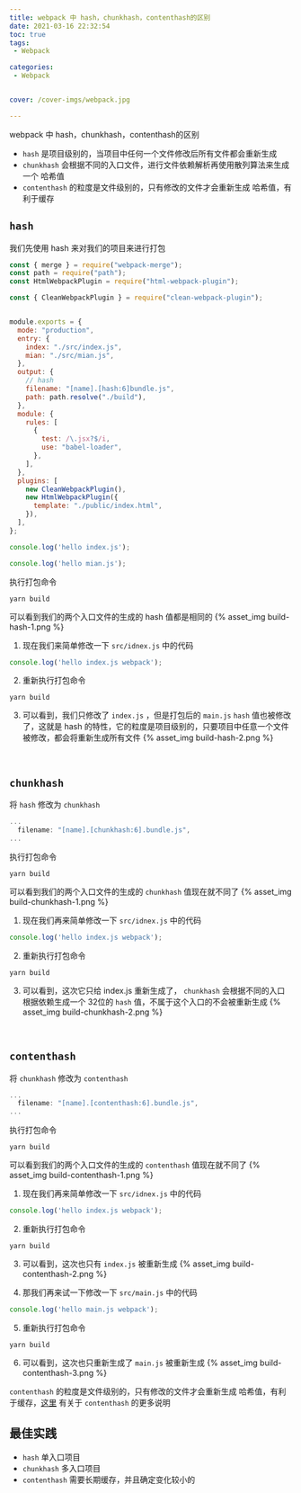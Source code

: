 ```yaml
---
title: webpack 中 hash，chunkhash，contenthash的区别
date: 2021-03-16 22:32:54
toc: true
tags:
 - Webpack

categories:
 - Webpack


cover: /cover-imgs/webpack.jpg

---
```

webpack 中 hash，chunkhash，contenthash的区别

<!-- more -->


+ `hash` 是项目级别的，当项目中任何一个文件修改后所有文件都会重新生成
+ `chunkhash` 会根据不同的入口文件，进行文件依赖解析再使用散列算法来生成一个 哈希值
+ `contenthash` 的粒度是文件级别的，只有修改的文件才会重新生成 哈希值，有利于缓存

## `hash` 
我们先使用 hash 来对我们的项目来进行打包

```js webpack.config.js
const { merge } = require("webpack-merge");
const path = require("path");
const HtmlWebpackPlugin = require("html-webpack-plugin");

const { CleanWebpackPlugin } = require("clean-webpack-plugin");


module.exports = {
  mode: "production",
  entry: {
    index: "./src/index.js",
    mian: "./src/mian.js",
  },
  output: {
    // hash 
    filename: "[name].[hash:6]bundle.js",
    path: path.resolve("./build"),
  },
  module: {
    rules: [
      {
        test: /\.jsx?$/i,
        use: "babel-loader",
      },
    ],
  },
  plugins: [
    new CleanWebpackPlugin(),
    new HtmlWebpackPlugin({
      template: "./public/index.html",
    }),
  ],
};
```

``` js src/indec.js
console.log('hello index.js');
```

``` js src/mian.js
console.log('hello mian.js');
```
执行打包命令 

``` shell
yarn build
```

可以看到我们的两个入口文件的生成的 hash 值都是相同的
{% asset_img build-hash-1.png %}

1. 现在我们来简单修改一下 `src/idnex.js` 中的代码 
``` js src/index.js
console.log('hello index.js webpack');
```

2. 重新执行打包命令 

 ``` shell
yarn build
```

3. 可以看到，我们只修改了 `index.js` ，但是打包后的 `main.js` `hash` 值也被修改了，这就是 hash 的特性，它的粒度是项目级别的，只要项目中任意一个文件被修改，都会将重新生成所有文件
{% asset_img build-hash-2.png %}

<br/>

## `chunkhash` 
将 `hash` 修改为 `chunkhash`

``` js webpack.config.js 
...
  filename: "[name].[chunkhash:6].bundle.js",
...
```

执行打包命令 

 ``` shell
yarn build
```

可以看到我们的两个入口文件的生成的 `chunkhash` 值现在就不同了
{% asset_img build-chunkhash-1.png %}


1. 现在我们再来简单修改一下 `src/idnex.js` 中的代码 
``` js src/index.js
console.log('hello index.js webpack');
```

2. 重新执行打包命令 

 ``` shell
yarn build
```

3. 可以看到，这次它只给 index.js 重新生成了， `chunkhash` 会根据不同的入口根据依赖生成一个 32位的 `hash` 值，不属于这个入口的不会被重新生成
{% asset_img build-chunkhash-2.png %}
<br/>

## `contenthash` 
将 `chunkhash` 修改为 `contenthash`

``` js webpack.config.js 
...
  filename: "[name].[contenthash:6].bundle.js",
...
```

执行打包命令 

 ``` shell
yarn build
```

可以看到我们的两个入口文件的生成的 `contenthash` 值现在就不同了
{% asset_img build-contenthash-1.png %}


1. 现在我们再来简单修改一下 `src/idnex.js` 中的代码 
``` js src/index.js
console.log('hello index.js webpack');
```

2. 重新执行打包命令 

 ``` shell
yarn build
```

3. 可以看到，这次也只有 `index.js` 被重新生成
{% asset_img build-contenthash-2.png %}

4. 那我们再来试一下修改一下 `src/main.js` 中的代码 
``` js src/main.js
console.log('hello main.js webpack');
```

5. 重新执行打包命令 

 ``` shell
yarn build
```

6. 可以看到，这次也只重新生成了 `main.js` 被重新生成
{% asset_img build-contenthash-3.png %}

`contenthash`  的粒度是文件级别的，只有修改的文件才会重新生成 哈希值，有利于缓存，[这里](https://webpack.docschina.org/blog/2020-10-10-webpack-5-release/#real-content-hash) 有关于 `contenthash` 的更多说明
<br/>

## 最佳实践

+ `hash` 单入口项目
+ `chunkhash` 多入口项目 
+ `contenthash` 需要长期缓存，并且确定变化较小的
